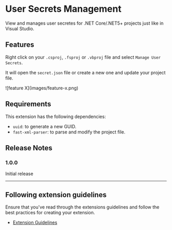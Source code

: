 # User Secrets Management

View and manages user secretes for .NET Core/.NET5+ projects just like in Visual Studio.

## Features

Right click on your `.csproj`, `.fsproj` or `.vbproj` file and select `Manage User Secrets`.

It will open the `secret.json` file or create a new one and update your project file.

\!\[feature X\]\(images/feature-x.png\)

## Requirements

This extension has the following dependencies:

* `uuid`: to generate a new GUID.
* `fast-xml-parser`: to parse and modify the project file.

## Release Notes

### 1.0.0

Initial release

---

## Following extension guidelines

Ensure that you've read through the extensions guidelines and follow the best practices for creating your extension.

* [Extension Guidelines](https://code.visualstudio.com/api/references/extension-guidelines)

